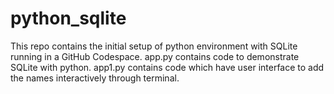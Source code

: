# python_sqlite
This repo contains the initial setup of python environment with SQLite running in a GitHub Codespace.
app.py contains code to demonstrate SQLite with python.
app1.py contains code which have user interface to add the names interactively through terminal.
